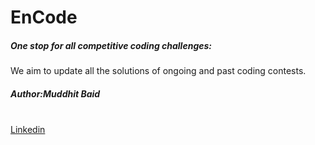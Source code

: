 # EnCode
<h5>One stop for all competitive coding challenges:</h5>
We aim to update all the solutions of ongoing and past coding contests.</br>


<h5>Author:Muddhit Baid</h5>
</br><a href="https://www.linkedin.com/in/mukulbaid63/">Linkedin</a>

